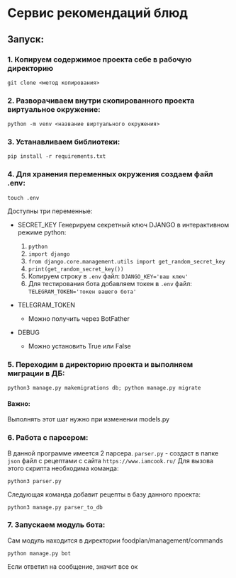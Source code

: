 # Сервис рекомендаций блюд

## Запуск:

### 1. Копируем содержимое проекта себе в рабочую директорию
```
git clone <метод копирования>
```

### 2. Разворачиваем внутри скопированного проекта виртуальное окружение:
```
python -m venv <название виртуального окружения>
```

### 3. Устанавливаем библиотеки:
```
pip install -r requirements.txt
```

### 4. Для хранения переменных окружения создаем файл .env:
```
touch .env
```
Доступны три переменные:

* SECRET_KEY
Генерируем секретный ключ DJANGO в интерактивном режиме python:
    1. `python`
    2. `import django`
    3. `from django.core.management.utils import get_random_secret_key`
    4. `print(get_random_secret_key())`
    5. Копируем строку в `.env` файл: `DJANGO_KEY='ваш ключ'`    
    6. Для тестирования бота добавляем токен в `.env` файл: `TELEGRAM_TOKEN='токен вашего бота'`

* TELEGRAM_TOKEN
    * Можно получить через BotFather

* DEBUG
    * Можно установить True или False

### 5. Переходим в директорию проекта и выполняем миграции в ДБ: 
```
python3 manage.py makemigrations db; python manage.py migrate
```
#### Важно: 
Выполнять этот шаг нужно при изменении models.py

### 6. Работа с парсером:
В данной программе имеется 2 парсера.
`parser.py` - создаст в папке `json` файл с рецептами с сайта `https://www.iamcook.ru/`
Для вызова этого скрипта необходима команда:
```
python3 parser.py
```

Следующая команда добавит рецепты в базу данного проекта:
```
python3 manage.py parser_to_db
```

### 7. Запускаем модуль бота:
Сам модуль находится в директории foodplan/management/commands
```
python manage.py bot
```
Если ответил на сообщение, значит все ок
